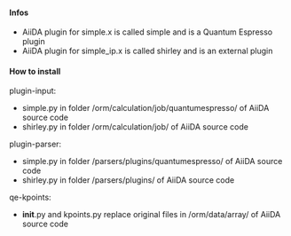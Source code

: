 
#### Infos

- AiiDA plugin for simple.x is called simple and is a Quantum Espresso plugin
- AiiDA plugin for simple_ip.x is called shirley and is an external plugin

#### How to install

plugin-input:

- simple.py in folder /orm/calculation/job/quantumespresso/ of AiiDA source code
- shirley.py in folder /orm/calculation/job/ of AiiDA source code

plugin-parser:

- simple.py in folder /parsers/plugins/quantumespresso/ of AiiDA source code
- shirley.py in folder /parsers/plugins/ of AiiDA source code

qe-kpoints:

- __init__.py and kpoints.py replace original files in /orm/data/array/ of AiiDA source code
